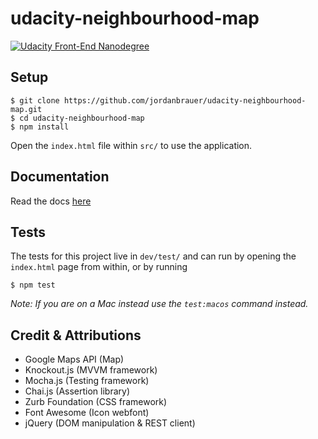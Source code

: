 # udacity-neighbourhood-map

[![Udacity Front-End Nanodegree](https://img.shields.io/badge/Udacity-Front--End%20Nanodegree-02b3e4.svg)](https://www.udacity.com/course/front-end-web-developer-nanodegree--nd001)

## Setup

```shell
$ git clone https://github.com/jordanbrauer/udacity-neighbourhood-map.git
$ cd udacity-neighbourhood-map
$ npm install
```

Open the `index.html` file within `src/` to use the application.

## Documentation

Read the docs <a href="https://jordanbrauer.github.io/udacity-neighbourhood-map/dev/docs/" target="\_blank">here</a>

## Tests

The tests for this project live in `dev/test/` and can run by opening the `index.html` page from within, or by running

```shell
$ npm test
```

_Note: If you are on a Mac instead use the `test:macos` command instead._

## Credit & Attributions

* Google Maps API (Map)
* Knockout.js (MVVM framework)
* Mocha.js (Testing framework)
* Chai.js (Assertion library)
* Zurb Foundation (CSS framework)
* Font Awesome (Icon webfont)
* jQuery (DOM manipulation & REST client)
